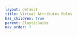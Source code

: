 ```yaml
---
layout: default
title: Virtual Attributes Rules
has_children: true
parent: ElasticSuite
nav_order: 7
---
```

